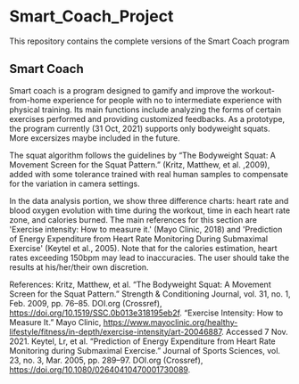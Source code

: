 # Smart_Coach_Project
This repository contains the complete versions of the Smart Coach program

## Smart Coach
Smart coach is a program designed to gamify and improve the workout-from-home experience for people with no to intermediate experience with physical training. Its main functions include analyzing the forms of certain exercises performed and providing customized feedbacks. As a prototype, the program currently (31 Oct, 2021) supports only bodyweight squats. More excersizes maybe included in the future.

The squat algorithm follows the guidelines by “The Bodyweight Squat: A Movement Screen for the Squat Pattern.” (Kritz, Matthew, et al. ,2009), added with some tolerance trained with real human samples to compensate for the variation in camera settings.

In the data analysis portion, we show three difference charts: heart rate and blood oxygen evolution with time during the workout, time in each heart rate zone, and calories burned. The main references for this section are 'Exercise intensity: How to measure it.' (Mayo Clinic, 2018) and 'Prediction of Energy Expenditure from Heart Rate Monitoring During Submaximal Exercise' (Keytel et al., 2005). Note that for the calories estimation, heart rates exceeding 150bpm may lead to inaccuracies. The user should take the results at his/her/their own discretion.

References:
Kritz, Matthew, et al. “The Bodyweight Squat: A Movement Screen for the Squat Pattern.” Strength & Conditioning Journal, vol. 31, no. 1, Feb. 2009, pp.  76–85. DOI.org (Crossref), https://doi.org/10.1519/SSC.0b013e318195eb2f.
“Exercise Intensity: How to Measure It.” Mayo Clinic, https://www.mayoclinic.org/healthy-lifestyle/fitness/in-depth/exercise-intensity/art-20046887. Accessed 7 Nov. 2021.
Keytel, Lr, et al. “Prediction of Energy Expenditure from Heart Rate Monitoring during Submaximal Exercise.” Journal of Sports Sciences, vol. 23, no. 3, Mar. 2005, pp. 289–97. DOI.org (Crossref), https://doi.org/10.1080/02640410470001730089.
